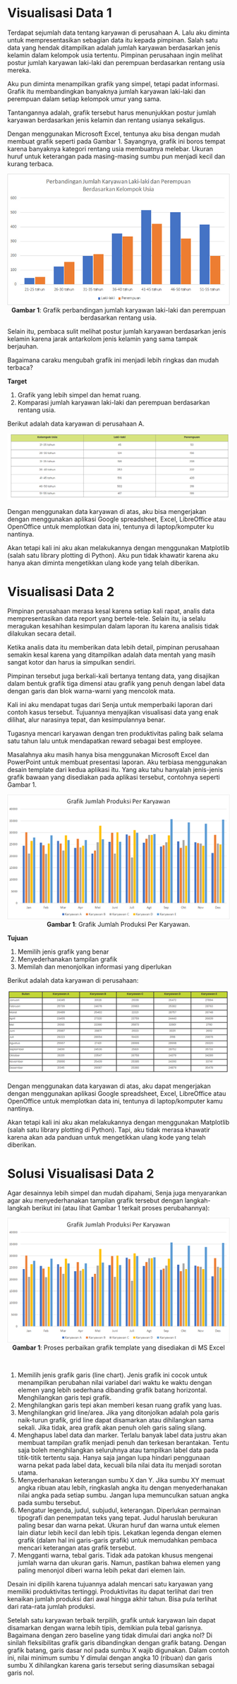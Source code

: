 # Visualisasi Data 1

Terdapat sejumlah data tentang karyawan di perusahaan A. Lalu aku diminta untuk mempresentasikan sebagian data itu kepada pimpinan. Salah satu data yang hendak ditampilkan adalah jumlah karyawan berdasarkan jenis kelamin dalam kelompok usia tertentu. Pimpinan perusahaan ingin melihat postur jumlah karyawan laki-laki dan perempuan berdasarkan rentang usia mereka.

Aku pun diminta menampilkan grafik yang simpel, tetapi padat informasi. Grafik itu membandingkan banyaknya jumlah karyawan laki-laki dan perempuan dalam setiap kelompok umur yang sama.

Tantangannya adalah, grafik tersebut harus menunjukkan postur jumlah karyawan berdasarkan jenis kelamin dan rentang usianya sekaligus.

Dengan menggunakan Microsoft Excel, tentunya aku bisa dengan mudah membuat grafik seperti pada Gambar 1. Sayangnya, grafik ini boros tempat karena banyaknya kategori rentang usia membuatnya melebar. Ukuran huruf untuk keterangan pada masing-masing sumbu pun menjadi kecil dan kurang terbaca.<br>

<p align="center">
    <img src="img/g_1.png"><br>
    <b>Gambar 1</b>: Grafik perbandingan jumlah karyawan laki-laki dan perempuan berdasarkan rentang usia.
</p>
Selain itu, pembaca sulit melihat postur jumlah karyawan berdasarkan jenis kelamin karena jarak antarkolom jenis kelamin yang sama tampak berjauhan.

Bagaimana caraku mengubah grafik ini menjadi lebih ringkas dan mudah terbaca?<br>

**Target**<br>

1. Grafik yang lebih simpel dan hemat ruang.<br>
2. Komparasi jumlah karyawan laki-laki dan perempuan berdasarkan rentang usia.<br>

Berikut adalah data karyawan di perusahaan A.<br>

<p align="center">
    <img src="img/t_1.png"><br>
</p>
Dengan menggunakan data karyawan di atas, aku bisa mengerjakan dengan menggunakan aplikasi Google spreadsheet, Excel, LibreOffice atau OpenOffice untuk memplotkan data ini, tentunya di laptop/komputer ku nantinya.

Akan tetapi kali ini aku akan melakukannya dengan menggunakan Matplotlib (salah satu library plotting di Python). Aku pun tidak khawatir karena aku hanya akan diminta mengetikkan ulang kode yang telah diberikan.

# Visualisasi Data 2

Pimpinan perusahaan merasa kesal karena setiap kali rapat, analis data mempresentasikan data report yang bertele-tele. Selain itu, ia selalu meragukan kesahihan kesimpulan dalam laporan itu karena analisis tidak dilakukan secara detail.

Ketika analis data itu memberikan data lebih detail, pimpinan perusahaan semakin kesal karena yang ditampilkan adalah data mentah yang masih sangat kotor dan harus ia simpulkan sendiri.

Pimpinan tersebut juga berkali-kali bertanya tentang data, yang disajikan dalam bentuk grafik tiga dimensi atau grafik yang penuh dengan label data dengan garis dan blok warna-warni yang mencolok mata.

Kali ini aku mendapat tugas dari Senja untuk memperbaiki laporan dari contoh kasus tersebut. Tujuannya menyajikan visualisasi data yang enak dilihat, alur narasinya tepat, dan kesimpulannya benar.

Tugasnya mencari karyawan dengan tren produktivitas paling baik selama satu tahun lalu untuk mendapatkan reward sebagai best employee.

Masalahnya aku masih hanya bisa menggunakan Microsoft Excel dan PowerPoint untuk membuat presentasi laporan. Aku terbiasa menggunakan desain template dari kedua aplikasi itu. Yang aku tahu hanyalah jenis-jenis grafik bawaan yang disediakan pada aplikasi tersebut, contohnya seperti Gambar 1.

<p align="center">
    <img src="img/g_2.png"><br>
    <b>Gambar 1</b>: Grafik Jumlah Produksi Per Karyawan.
</p>

**Tujuan**<br>

1. Memilih jenis grafik yang benar<br>
2. Menyederhanakan tampilan grafik<br>
3. Memilah dan menonjolkan informasi yang diperlukan<br>

Berikut adalah data karyawan di perusahaan:<br>

<p align="center">
    <img src="img/t_2.png"><br>
</p>
Dengan menggunakan data karyawan di atas, aku dapat mengerjakan dengan menggunakan aplikasi Google spreadsheet, Excel, LibreOffice atau OpenOffice untuk memplotkan data ini, tentunya di laptop/komputer kamu nantinya.

Akan tetapi kali ini aku akan melakukannya dengan menggunakan Matplotlib (salah satu library plotting di Python). Tapi, aku tidak merasa khawatir karena akan ada panduan untuk mengetikkan ulang kode yang telah diberikan.

# Solusi Visualisasi Data 2

Agar desainnya lebih simpel dan mudah dipahami, Senja juga menyarankan agar aku menyederhanakan tampilan grafik tersebut dengan langkah-langkah berikut ini (atau lihat Gambar 1 terkait proses perubahannya):<br>

<p align="center">
    <img src="img/g_1.gif"><br>
    <b>Gambar 1</b>: Proses perbaikan grafik template yang disediakan di MS Excel
</p><br>

1. Memilih jenis grafik garis (line chart). Jenis grafik ini cocok untuk menampilkan perubahan nilai variabel dari waktu ke waktu dengan elemen yang lebih sederhana dibanding grafik batang horizontal. Menghilangkan garis tepi grafik.
2. Menghilangkan garis tepi akan memberi kesan ruang grafik yang luas.
3. Menghilangkan grid line/area. Jika yang ditonjolkan adalah pola garis naik-turun grafik, grid line dapat disamarkan atau dihilangkan sama sekali. Jika tidak, area grafik akan penuh oleh garis saling silang.
4. Menghapus label data dan marker. Terlalu banyak label data justru akan membuat tampilan grafik menjadi penuh dan terkesan berantakan. Tentu saja boleh menghilangkan seluruhnya atau tampilkan label data pada titik-titik tertentu saja. Hanya saja jangan lupa hindari penggunaan warna pekat pada label data, kecuali bila nilai data itu menjadi sorotan utama.
5. Menyederhanakan keterangan sumbu X dan Y. Jika sumbu XY memuat angka ribuan atau lebih, ringkaslah angka itu dengan menyederhanakan nilai angka pada setiap sumbu. Jangan lupa memunculkan satuan angka pada sumbu tersebut.
6. Mengatur legenda, judul, subjudul, keterangan. Diperlukan permainan tipografi dan penempatan teks yang tepat. Judul haruslah berukuran paling besar dan warna pekat. Ukuran huruf dan warna untuk elemen lain diatur lebih kecil dan lebih tipis. Lekatkan legenda dengan elemen grafik (dalam hal ini garis-garis grafik) untuk memudahkan pembaca mencari keterangan atas grafik tersebut.
7. Mengganti warna, tebal garis. Tidak ada patokan khusus mengenai jumlah warna dan ukuran garis. Namun, pastikan bahwa elemen yang paling menonjol diberi warna lebih pekat dari elemen lain.

Desain ini dipilih karena tujuannya adalah mencari satu karyawan yang memiliki produktivitas tertinggi. Produktivitas itu dapat terlihat dari tren kenaikan jumlah produksi dari awal hingga akhir tahun. Bisa pula terlihat dari rata-rata jumlah produksi.

Setelah satu karyawan terbaik terpilih, grafik untuk karyawan lain dapat disamarkan dengan warna lebih tipis, demikian pula tebal garisnya. Bagaimana dengan zero baseline yang tidak dimulai dari angka nol? Di sinilah fleksibilitas grafik garis dibandingkan dengan grafik batang. Dengan grafik batang, garis dasar nol pada sumbu X wajib digunakan. Dalam contoh ini, nilai minimum sumbu Y dimulai dengan angka 10 (ribuan) dan garis sumbu X dihilangkan karena garis tersebut sering diasumsikan sebagai garis nol.
